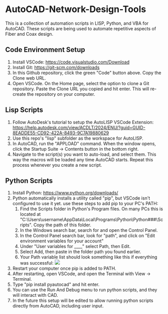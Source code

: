 # AutoCAD-Network-Design-Tools
This is a collection of automation scripts in LISP, Python, and VBA for AutoCAD. These scripts are being used to automate repetitive aspects of Fiber and Coax design.

## Code Environment Setup
1. Install VSCode: https://code.visualstudio.com/Download
2. Install Git: https://git-scm.com/downloads
3. In this Github repository, click the green "Code" button above. Copy the Clone web URL.
4. Open VSCode. On the Home page, select the option to clone a Git repository. Paste the Clone URL you copied and hit enter. This will re-create the repository on your computer.

## Lisp Scripts
1. Follow AutoDesk's tutorial to setup the AutoLISP VSCode Extension: https://help.autodesk.com/view/ACDLT/2024/ENU/?guid=GUID-8EADDE55-CD92-422A-8493-9C7A19880629
2. Use this repo's "lisp" subfolder as the workspace for AutoLISP.
3. In AutoCAD, run the "APPLOAD" command. When the window opens, click the Startup Suite -> Contents button in the bottom right.
4. Navigate to the script(s) you want to auto-load, and select them. This way the macros will be loaded any time AutoCAD starts. Repeat this process whenever you create a new script.

## Python Scripts
1. Install Python: https://www.python.org/downloads/
2. Python automatically installs a utility called "pip", but VSCode isn't configured to use it yet. use these steps to add pip to your PC's PATH:
    1. Find the Scripts folder in Python's Program files. On many PCs this is located at "C:\Users\username\AppData\Local\Programs\Python\Python###\Scripts". Copy the path of this folder.
    2. In the Windows search bar, search for and open the Control Panel.
    3. In the Control Panel search bar, look for "path", and click on "Edit environment variables for your account"
    4. Under "User variables for ____" select Path, then Edit.
    5. Select Add, then paste in the folder path you found earlier.
    6. Your Path variable list should look something like this if everything was successful: 
    ![](https://i.imgur.com/POFUJGZ.png)
3. Restart your computer once pip is added to PATH.
4. After restarting, open VSCode, and open the Terminal with View -> Terminal.
5. Type "pip install pyautocad" and hit enter.
6. You can use the Run And Debug menu to run python scripts, and they will interact with CAD.
7. In the future this setup will be edited to allow running python scripts directly from AutoCAD, including user input.
